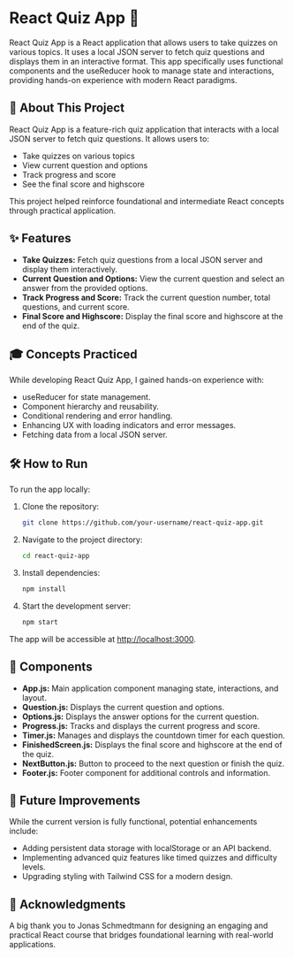# React Quiz App 📝

React Quiz App is a React application that allows users to take quizzes on various topics. It uses a local JSON server to fetch quiz questions and displays them in an interactive format. This app specifically uses functional components and the useReducer hook to manage state and interactions, providing hands-on experience with modern React paradigms.

## 📖 About This Project

React Quiz App is a feature-rich quiz application that interacts with a local JSON server to fetch quiz questions. It allows users to:

- Take quizzes on various topics
- View current question and options
- Track progress and score
- See the final score and highscore

This project helped reinforce foundational and intermediate React concepts through practical application.

## ✨ Features

- **Take Quizzes:** Fetch quiz questions from a local JSON server and display them interactively.
- **Current Question and Options:** View the current question and select an answer from the provided options.
- **Track Progress and Score:** Track the current question number, total questions, and current score.
- **Final Score and Highscore:** Display the final score and highscore at the end of the quiz.

## 🎓 Concepts Practiced

While developing React Quiz App, I gained hands-on experience with:

- useReducer for state management.
- Component hierarchy and reusability.
- Conditional rendering and error handling.
- Enhancing UX with loading indicators and error messages.
- Fetching data from a local JSON server.

## 🛠️ How to Run

To run the app locally:

1. Clone the repository:

   ```bash
   git clone https://github.com/your-username/react-quiz-app.git
   ```

2. Navigate to the project directory:

   ```bash
   cd react-quiz-app
   ```

3. Install dependencies:

   ```bash
   npm install
   ```

4. Start the development server:
   ```bash
   npm start
   ```

The app will be accessible at [http://localhost:3000](http://localhost:3000).

## 🧩 Components

- **App.js:** Main application component managing state, interactions, and layout.
- **Question.js:** Displays the current question and options.
- **Options.js:** Displays the answer options for the current question.
- **Progress.js:** Tracks and displays the current progress and score.
- **Timer.js:** Manages and displays the countdown timer for each question.
- **FinishedScreen.js:** Displays the final score and highscore at the end of the quiz.
- **NextButton.js:** Button to proceed to the next question or finish the quiz.
- **Footer.js:** Footer component for additional controls and information.

## 🚀 Future Improvements

While the current version is fully functional, potential enhancements include:

- Adding persistent data storage with localStorage or an API backend.
- Implementing advanced quiz features like timed quizzes and difficulty levels.
- Upgrading styling with Tailwind CSS for a modern design.

## 🙏 Acknowledgments

A big thank you to Jonas Schmedtmann for designing an engaging and practical React course that bridges foundational learning with real-world applications.

